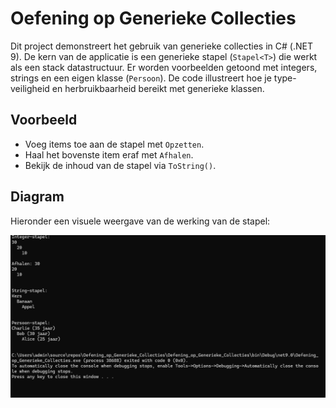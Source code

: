 # Oefening op Generieke Collecties

Dit project demonstreert het gebruik van generieke collecties in C# (.NET 9). 
De kern van de applicatie is een generieke stapel (`Stapel<T>`) die werkt als een stack datastructuur. 
Er worden voorbeelden getoond met integers, strings en een eigen klasse (`Persoon`). 
De code illustreert hoe je type-veiligheid en herbruikbaarheid bereikt met generieke klassen.

## Voorbeeld
- Voeg items toe aan de stapel met `Opzetten`.
- Haal het bovenste item eraf met `Afhalen`.
- Bekijk de inhoud van de stapel via `ToString()`.

## Diagram
Hieronder een visuele weergave van de werking van de stapel:


![image alt](https://github.com/kiranchaudry97/Oefening_op_Generieke_Collecties/blob/5318eb9a2eadc3ab358797260af164ea22031740/Oefening_op_Generieke_Collectie_screenshot/terminal_menu.png)
